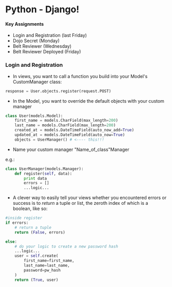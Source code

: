 # Python - Django!
#### Key Assignments

- Login and Registration (last Friday)
- Dojo Secret (Monday)
- Belt Reviewer (Wednesday)
- Belt Reviewer Deployed (Friday)

### Login and Registration
- In views, you want to call a function you build into your Model's CustomManager class:

```python
response = User.objects.register(request.POST)
```

- In the Model, you want to override the default objects with your custom manager

```python
class User(models.Model):
	first_name = models.CharField(max_length=200)
	last_name = models.CharField(max_length=200)
	created_at = models.DateTimeField(auto_now_add=True)
	updated_at = models.DateTimeField(auto_now=True)
	objects = UserManager() # <---- this!!!
```
- Name your custom manager "Name_of_class"Manager

e.g.:
```python
class UserManager(models.Manager):
	def register(self, data):
		print data
		errors = []
		...logic...
```		
- A clever way to easily tell your views whether you encountered errors or success is to _return_ a tuple or list, the zeroth index of which is a boolean, like so:

```python
#inside register
if errors:
	# return a tuple
	return (False, errors)

else:
	# do your logic to create a new password hash
	...logic...
	user = self.create(
		first_name=first_name,
		last_name=last_name,
		password=pw_hash
	)
	return (True, user)
```
